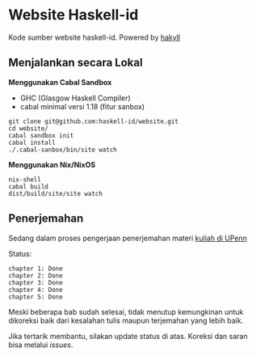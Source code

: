 # Website Haskell-id

Kode sumber website haskell-id. Powered by [hakyll](http://jaspervdj.be/hakyll/index.html)

## Menjalankan secara Lokal

**Menggunakan Cabal Sandbox**

- GHC (Glasgow Haskell Compiler)
- cabal minimal versi 1.18 (fitur sanbox)

```
git clone git@github.com:haskell-id/website.git
cd website/
cabal sandbox init
cabal install
./.cabal-sanbox/bin/site watch
```

**Menggunakan Nix/NixOS**

```
nix-shell
cabal build
dist/build/site/site watch
```

## Penerjemahan

Sedang dalam proses pengerjaan penerjemahan materi [kuliah di UPenn](http://www.seas.upenn.edu/~cis194/spring13/lectures.html)

Status:

```
chapter 1: Done
chapter 2: Done
chapter 3: Done
chapter 4: Done
chapter 5: Done
```

Meski beberapa bab sudah selesai, tidak menutup kemungkinan untuk dikoreksi baik dari kesalahan tulis maupun terjemahan yang lebih baik.

Jika tertarik membantu, silakan update status di atas. Koreksi dan saran bisa melalui *issues*.

